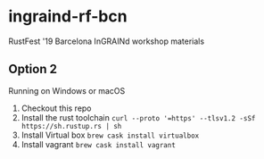 # ingraind-rf-bcn

RustFest '19 Barcelona InGRAINd workshop materials

## Option 2

Running on Windows or macOS

1. Checkout this repo
1. Install the rust toolchain `curl --proto '=https' --tlsv1.2 -sSf https://sh.rustup.rs | sh`
1. Install Virtual box
  ```brew cask install virtualbox```
1. Install vagrant
  ```brew cask install vagrant```

